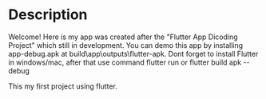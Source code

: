 # Description
Welcome! Here is my app was created after the "Flutter App Dicoding Project" which still in development. You can demo this app by installing app-debug.apk at build\app\outputs\flutter-apk. Dont forget to install Flutter in windows/mac, after that use command flutter run or flutter build apk --debug

This my first project using flutter.

